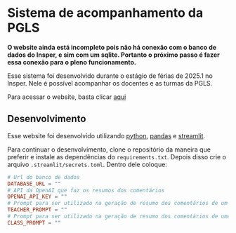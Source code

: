 # Sistema de acompanhamento da PGLS

**O website ainda está incompleto pois não há conexão com o banco de dados do Insper, e sim com um sqlite. Portanto o próximo passo é fazer essa conexão para o pleno funcionamento.**

Esse sistema foi desenvolvido durante o estágio de férias de 2025.1 no Insper. Nele é possível acompanhar os docentes e as turmas da PGLS.

Para acessar o website, basta clicar [aqui](https://www.insper-pgls.streamlit.app)

## Desenvolvimento

Esse website foi desenvolvido utilizando [python](https://www.python.org/), [pandas](https://pandas.pydata.org/docs/) e [streamlit](https://streamlit.io/).

Para continuar o desenvolvimento, clone o repositório da maneira que preferir e instale as dependências do `requirements.txt`. Depois disso crie o arquivo `.streamlit/secrets.toml`. Dentro dele coloque:

```toml
# Url do banco de dados
DATABASE_URL = ""
# API da OpenAI que faz os resumos dos comentários
OPENAI_API_KEY = ""
# Prompt para ser utilizado na geração de resumo dos comentários de um professor
TEACHER_PROMPT = "" 
# Prompt para ser utilizado na geração de resumo dos comentários de uma turma
CLASS_PROMPT = ""
```
